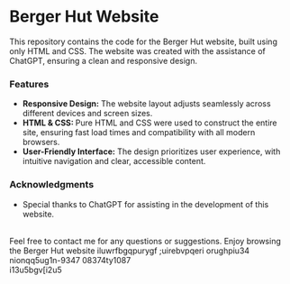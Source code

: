 <h1>Berger Hut Website</h1>

<p>
  This repository contains the code for the Berger Hut website, built using only HTML and CSS. 
  The website was created with the assistance of ChatGPT, ensuring a clean and responsive design.
</p>

<h3>Features</h3>
<ul>
  <li><b>Responsive Design:</b> The website layout adjusts seamlessly across different devices and screen sizes.</li>
  <li><b>HTML & CSS: </b>Pure HTML and CSS were used to construct the entire site, ensuring fast load times and compatibility with all modern browsers.</li>
  <li><b>User-Friendly Interface:</b> The design prioritizes user experience, with intuitive navigation and clear, accessible content.</li>
</ul>

<h3>Acknowledgments</h3>
<ul>
  <li>Special thanks to ChatGPT for assisting in the development of this website.</li>
</ul>
<br>
Feel free to contact me for any questions or suggestions. Enjoy browsing the Berger Hut website
iluwrfbgqpurygf
;uirebvpqeri
orughpiu34
nionqq5ug1n-9347
08374ty1087<br>
i13u5bgv[i2u5
